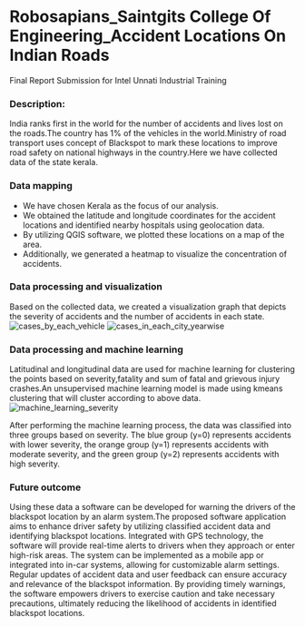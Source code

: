# Robosapians_Saintgits College Of Engineering_Accident Locations On Indian Roads
Final Report Submission for Intel Unnati Industrial Training
### Description: 
India ranks first in the world for the number of accidents and lives lost on the roads.The country has 1% of the vehicles in the world.Ministry of road transport uses concept of Blackspot to mark these locations to improve road safety on national highways in the country.Here we have collected data of the state kerala.
### Data mapping 
* We have chosen Kerala as the focus of our analysis.
* We obtained the latitude and longitude coordinates for the accident locations and identified nearby hospitals using geolocation data.
* By utilizing QGIS software, we plotted these locations on a map of the area.
* Additionally, we generated a heatmap to visualize the concentration of accidents.

### Data processing and visualization
Based on the collected data, we created a visualization graph that depicts the severity of accidents and the number of accidents in each state.
![cases_by_each_vehicle](https://github.com/abitalibsg/intelunnati_Robosapians/assets/133338993/8e237d05-3852-44b6-a098-751c4d9a80be)
![cases_in_each_city_yearwise](https://github.com/abitalibsg/intelunnati_Robosapians/assets/133338993/c8ebfe03-d336-432e-ae60-21f2a165c259)

  
### Data processing and machine learning
Latitudinal and longitudinal data are used for machine learning for clustering the points based on severity,fatality and sum of fatal and grievous injury crashes.An unsupervised machine learning model is made using kmeans clustering that will cluster according to above data.
![machine_learning_severity](https://github.com/abitalibsg/intelunnati_Robosapians/assets/133338993/7c270ca2-f3b1-4f76-9be3-38f9659204d6)


After performing the machine learning process, the data was classified into three groups based on severity. The blue group (y=0) represents accidents with lower severity, the orange group (y=1) represents accidents with moderate severity, and the green group (y=2) represents accidents with high severity.

### Future outcome
Using these data a software can be developed for warning the drivers of the blackspot location by an alarm system.The proposed software application aims to enhance driver safety by utilizing classified accident data and identifying blackspot locations. Integrated with GPS technology, the software will provide real-time alerts to drivers when they approach or enter high-risk areas. The system can be implemented as a mobile app or integrated into in-car systems, allowing for customizable alarm settings. Regular updates of accident data and user feedback can ensure accuracy and relevance of the blackspot information. By providing timely warnings, the software empowers drivers to exercise caution and take necessary precautions, ultimately reducing the likelihood of accidents in identified blackspot locations. 

